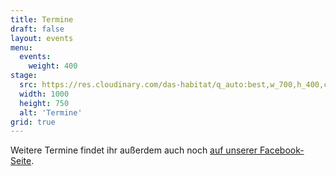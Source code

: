 ```yaml
---
title: Termine
draft: false
layout: events
menu:
  events:
    weight: 400
stage:
  src: https://res.cloudinary.com/das-habitat/q_auto:best,w_700,h_400,c_fill,f_auto,dpr_auto/w_1000,ar_16:9,c_fill,g_auto,e_sharpen/v1592331239/events/649A0037_rcrb1b.jpg
  width: 1000
  height: 750
  alt: 'Termine'
grid: true
---
```


Weitere Termine findet ihr außerdem auch noch [auf unserer Facebook-Seite](https://www.facebook.com/habitataugsburg).
